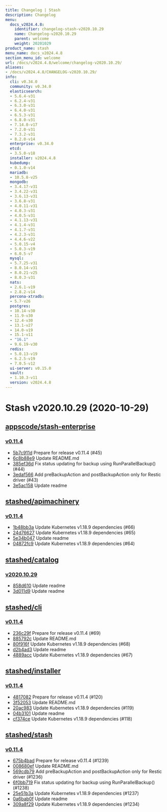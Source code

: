 ```yaml
---
title: Changelog | Stash
description: Changelog
menu:
  docs_v2024.4.8:
    identifier: changelog-stash-v2020.10.29
    name: Changelog-v2020.10.29
    parent: welcome
    weight: 20201029
product_name: stash
menu_name: docs_v2024.4.8
section_menu_id: welcome
url: /docs/v2024.4.8/welcome/changelog-v2020.10.29/
aliases:
- /docs/v2024.4.8/CHANGELOG-v2020.10.29/
info:
  cli: v0.34.0
  community: v0.34.0
  elasticsearch:
  - 5.6.4-v31
  - 6.2.4-v31
  - 6.3.0-v31
  - 6.4.0-v31
  - 6.5.3-v31
  - 6.8.0-v31
  - 7.14.0-v17
  - 7.2.0-v31
  - 7.3.2-v31
  - 8.2.0-v14
  enterprise: v0.34.0
  etcd:
  - 3.5.0-v18
  installer: v2024.4.8
  kubedump:
  - 0.1.0-v14
  mariadb:
  - 10.5.8-v25
  mongodb:
  - 3.4.17-v31
  - 3.4.22-v31
  - 3.6.13-v31
  - 3.6.8-v31
  - 4.0.11-v31
  - 4.0.3-v31
  - 4.0.5-v31
  - 4.1.13-v31
  - 4.1.4-v31
  - 4.1.7-v31
  - 4.2.3-v31
  - 4.4.6-v22
  - 5.0.15-v4
  - 5.0.3-v19
  - 6.0.5-v7
  mysql:
  - 5.7.25-v31
  - 8.0.14-v31
  - 8.0.21-v25
  - 8.0.3-v31
  nats:
  - 2.6.1-v19
  - 2.8.2-v14
  percona-xtradb:
  - 5.7-v26
  postgres:
  - 10.14-v30
  - 11.9-v30
  - 12.4-v30
  - 13.1-v27
  - 14.0-v19
  - 15.1-v11
  - "16.1"
  - 9.6.19-v30
  redis:
  - 5.0.13-v19
  - 6.2.5-v19
  - 7.0.5-v12
  ui-server: v0.15.0
  vault:
  - 1.10.3-v11
  version: v2024.4.8
---
```


# Stash v2020.10.29 (2020-10-29)


## [appscode/stash-enterprise](https://github.com/appscode/stash-enterprise)

### [v0.11.4](https://github.com/appscode/stash-enterprise/releases/tag/v0.11.4)

- [5b7c911d](https://github.com/appscode/stash-enterprise/commit/5b7c911d) Prepare for release v0.11.4 (#45)
- [6c8b88e9](https://github.com/appscode/stash-enterprise/commit/6c8b88e9) Update README.md
- [385ef36d](https://github.com/appscode/stash-enterprise/commit/385ef36d) Fix status updating for backup using RunParallelBackup() (#44)
- [3edaf566](https://github.com/appscode/stash-enterprise/commit/3edaf566) Add preBackupAction and postBackupAction only for Restic driver (#43)
- [3e5ac158](https://github.com/appscode/stash-enterprise/commit/3e5ac158) Update readme



## [stashed/apimachinery](https://github.com/stashed/apimachinery)

### [v0.11.4](https://github.com/stashed/apimachinery/releases/tag/v0.11.4)

- [1b48bb3a](https://github.com/stashed/apimachinery/commit/1b48bb3a) Update Kubernetes v1.18.9 dependencies (#66)
- [24d76627](https://github.com/stashed/apimachinery/commit/24d76627) Update Kubernetes v1.18.9 dependencies (#65)
- [5e34b047](https://github.com/stashed/apimachinery/commit/5e34b047) Update readme
- [04872fc9](https://github.com/stashed/apimachinery/commit/04872fc9) Update Kubernetes v1.18.9 dependencies (#64)



## [stashed/catalog](https://github.com/stashed/catalog)

### [v2020.10.29](https://github.com/stashed/catalog/releases/tag/v2020.10.29)

- [858d610](https://github.com/stashed/catalog/commit/858d610) Update readme
- [3d011d9](https://github.com/stashed/catalog/commit/3d011d9) Update readme



## [stashed/cli](https://github.com/stashed/cli)

### [v0.11.4](https://github.com/stashed/cli/releases/tag/v0.11.4)

- [236c29f](https://github.com/stashed/cli/commit/236c29f) Prepare for release v0.11.4 (#69)
- [885792c](https://github.com/stashed/cli/commit/885792c) Update README.md
- [80f916f](https://github.com/stashed/cli/commit/80f916f) Update Kubernetes v1.18.9 dependencies (#68)
- [d2b4ad3](https://github.com/stashed/cli/commit/d2b4ad3) Update readme
- [4889acc](https://github.com/stashed/cli/commit/4889acc) Update Kubernetes v1.18.9 dependencies (#67)



## [stashed/installer](https://github.com/stashed/installer)

### [v0.11.4](https://github.com/stashed/installer/releases/tag/v0.11.4)

- [4817082](https://github.com/stashed/installer/commit/4817082) Prepare for release v0.11.4 (#120)
- [3f52053](https://github.com/stashed/installer/commit/3f52053) Update README.md
- [20ac983](https://github.com/stashed/installer/commit/20ac983) Update Kubernetes v1.18.9 dependencies (#119)
- [04b3101](https://github.com/stashed/installer/commit/04b3101) Update readme
- [cf374ce](https://github.com/stashed/installer/commit/cf374ce) Update Kubernetes v1.18.9 dependencies (#118)



## [stashed/stash](https://github.com/stashed/stash)

### [v0.11.4](https://github.com/stashed/stash/releases/tag/v0.11.4)

- [675b4bad](https://github.com/stashed/stash/commit/675b4bad) Prepare for release v0.11.4 (#1239)
- [008680ef](https://github.com/stashed/stash/commit/008680ef) Update README.md
- [569cdb79](https://github.com/stashed/stash/commit/569cdb79) Add preBackupAction and postBackupAction only for Restic driver (#1236)
- [6f0bb719](https://github.com/stashed/stash/commit/6f0bb719) Fix status updating for backup using RunParallelBackup() (#1238)
- [25e51b3a](https://github.com/stashed/stash/commit/25e51b3a) Update Kubernetes v1.18.9 dependencies (#1237)
- [0a6bab0f](https://github.com/stashed/stash/commit/0a6bab0f) Update readme
- [309a8f29](https://github.com/stashed/stash/commit/309a8f29) Update Kubernetes v1.18.9 dependencies (#1234)




